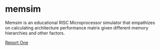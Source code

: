 memsim
======

Memsim is an educational RISC Microprocessor simulator that empathizes on calculating architecture performance matrix given different memory hierarchies and other factors.   



[Report One](https://docs.google.com/document/d/1BvP12KwXVdJend8j1LFnkQdj4NXcY87DjS82znqCNkM/edit?usp=sharing)
